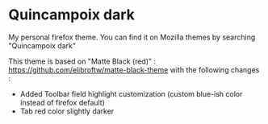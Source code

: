 # Quincampoix dark
My personal firefox theme. You can find it on Mozilla themes by searching "Quincampoix dark"

This theme is based on "Matte Black (red)" : https://github.com/elibroftw/matte-black-theme with the following changes :
- Added Toolbar field highlight customization (custom blue-ish color instead of firefox default)
- Tab red color slightly darker
